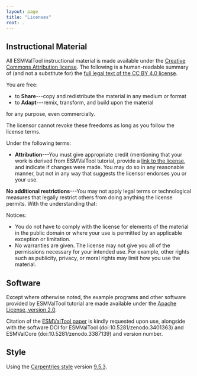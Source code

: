 ```yaml
---
layout: page
title: "Licenses"
root: .
---
```

## Instructional Material

All ESMValTool instructional material is
made available under the [Creative Commons Attribution
license][cc-by-human]. The following is a human-readable summary of
(and not a substitute for) the [full legal text of the CC BY 4.0
license][cc-by-legal].

You are free:

* to **Share**---copy and redistribute the material in any medium or format
* to **Adapt**---remix, transform, and build upon the material

for any purpose, even commercially.

The licensor cannot revoke these freedoms as long as you follow the
license terms.

Under the following terms:

* **Attribution**---You must give appropriate credit (mentioning that
  your work is derived from ESMValTool tutorial, provide a [link to the
  license][cc-by-human], and indicate if changes were made. You may do
  so in any reasonable manner, but not in any way that suggests the
  licensor endorses you or your use.

**No additional restrictions**---You may not apply legal terms or
technological measures that legally restrict others from doing
anything the license permits.  With the understanding that:

Notices:

* You do not have to comply with the license for elements of the
  material in the public domain or where your use is permitted by an
  applicable exception or limitation.
* No warranties are given. The license may not give you all of the
  permissions necessary for your intended use. For example, other
  rights such as publicity, privacy, or moral rights may limit how you
  use the material.

## Software

Except where otherwise noted, the example programs and other software
provided by ESMValTool tutorial are made available under the
[Apache License, version 2.0][Apache-license].

Citation of the
[ESMValTool paper](https://doi.org/10.5194/gmd-13-1179-2020,2020)
is kindly requested upon use, alongside with the software DOI for
ESMValTool (doi:10.5281/zenodo.3401363)
and ESMValCore (doi:10.5281/zenodo.3387139) and version number.

## Style

Using the [Carpentries style][style] version [9.5.3][version].

[cc-by-human]: https://creativecommons.org/licenses/by/4.0/
[cc-by-legal]: https://creativecommons.org/licenses/by/4.0/legalcode
[Apache-license]: http://www.apache.org/licenses/LICENSE-2.0
[style]: https://github.com/carpentries/styles/
[version]: https://github.com/carpentries/styles/releases/tag/v9.5.3

